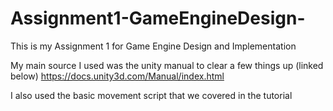 # Assignment1-GameEngineDesign-

This is my Assignment 1 for Game Engine Design and Implementation

My main source I used was the unity manual to clear a few things up (linked below)
https://docs.unity3d.com/Manual/index.html

I also used the basic movement script that we covered in the tutorial

